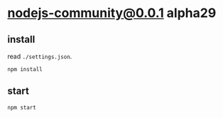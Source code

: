 # nodejs-community@0.0.1 alpha29


## install
read `./settings.json`.
```
npm install
```


## start
```
npm start
```